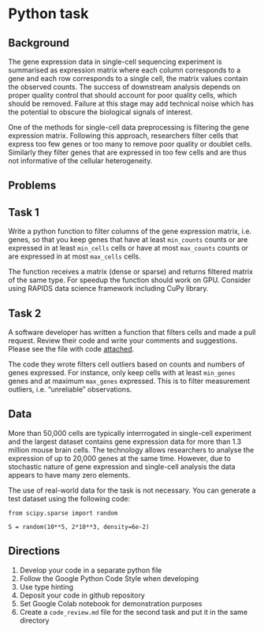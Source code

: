 # Python task


## Background

The gene expression data in single-cell sequencing experiment is summarised as expression matrix where each column corresponds to a gene and each row corresponds to a single cell, the matrix values contain the observed counts. The success of downstream analysis depends on proper quality control that should account for poor quality cells, which should be removed. Failure at this stage may add technical noise which has the potential to obscure the biological signals of interest.

One of the methods for single-cell data preprocessing is filtering the gene expression matrix. Following this approach, researchers filter cells that express too few genes or too many to remove poor quality or doublet cells. Similarly they filter genes that are expressed in too few cells and are thus not informative of the cellular heterogeneity.


## Problems

## Task 1

Write a python function to filter columns of the gene expression matrix, i.e. genes, so that you keep genes that have at least `min_counts` counts or are expressed in at least `min_cells` cells or have at most `max_counts` counts or are expressed in at most `max_cells` cells.

The function receives a matrix (dense or sparse) and returns filtered matrix of the same type. For speedup the function should work on GPU. Consider using RAPIDS data science framework including CuPy library.

## Task 2

A software developer has written a function that filters cells and made a pull request. Review their code and write your comments and suggestions. Please see the file with code [attached](filter_cells.py).

The code they wrote filters cell outliers based on counts and numbers of genes expressed. For instance, only keep cells with at least `min_genes` genes and at maximum `max_genes` expressed. This is to filter measurement outliers, i.e. “unreliable” observations.


## Data

More than 50,000 cells are typically interrrogated in single-cell experiment and the largest dataset contains gene expression data for more than 1.3 million mouse brain cells. The technology allows researchers to analyse the expression of up to 20,000 genes at the same time. However, due to stochastic nature of gene expression and single-cell analysis the data appears to have many zero elements.

The use of real-world data for the task is not necessary. You can generate a test dataset using the following code:

```
from scipy.sparse import random

S = random(10**5, 2*10**3, density=6e-2)
```


## Directions

1. Develop your code in a separate python file
2. Follow the Google Python Code Style when developing
3. Use type hinting
4. Deposit your code in github repository
5. Set Google Colab notebook for demonstration purposes
6. Create a `code_review.md` file for the second task and put it in the same directory



